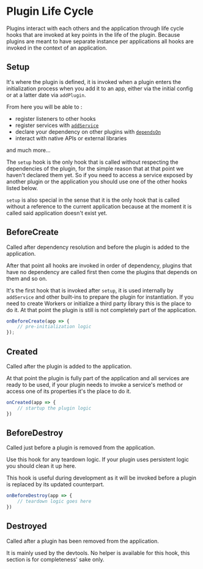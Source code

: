 # Plugin Life Cycle

Plugins interact with each others and the application through life cycle hooks
that are invoked at key points in the life of the plugin. Because plugins are
meant to have separate instance per applications all hooks are invoked in the
context of an application.

## Setup

It's where the plugin is defined, it is invoked when a plugin enters the
initialization process when you add it to an app, either via the initial config
or at a latter date via `addPlugin`.

From here you will be able to :

- register listeners to other hooks
- register services with [`addService`](./adding-services)
- declare your dependency on other plugins with [
  `dependsOn`](./handling-dependencies)
- interact with native APIs or external libraries

and much more...

The `setup` hook is the only hook that is called without respecting the
dependencies of the plugin, for the simple reason that at that point we haven't
declared them yet. So if you need to access a service exposed by another plugin
or the application you should use one of the other hooks listed below.

`setup` is also special in the sense that it is the only hook that is called
without a reference to the current application because at the moment it is
called said application doesn't exist yet.

## BeforeCreate

Called after dependency resolution and before the plugin is added to the
application.

After that point all hooks are invoked in order of dependency, plugins that have
no dependency are called first then come the plugins that depends on them and so
on.

It's the first hook that is invoked after `setup`, it is used internally by
`addService` and other built-ins to prepare the plugin for instantiation. If you
need to create Workers or initialize a third party library this is the place to
do it. At that point the plugin is still is not completely part of the
application.

```js
onBeforeCreate(app => {
	// pre-initialization logic
});
```

## Created

Called after the plugin is added to the application.

At that point the plugin is fully part of the application and all services are
ready to be used, if your plugin needs to invoke a service's method or access
one of its properties it's the place to do it.

```js
onCreated(app => {
	// startup the plugin logic
})
```

## BeforeDestroy

Called just before a plugin is removed from the application.

Use this hook for any teardown logic. If your plugin uses persistent logic you
should clean it up here.

This hook is useful during development as it will be invoked before a plugin is
replaced by its updated counterpart.

```js
onBeforeDestroy(app => {
	// teardown logic goes here
})
```

## Destroyed <Badge type="tip" text="internal" />

Called after a plugin has been removed from the application.

It is mainly used by the devtools. No helper is available for this hook, this
section is for completeness' sake only.
